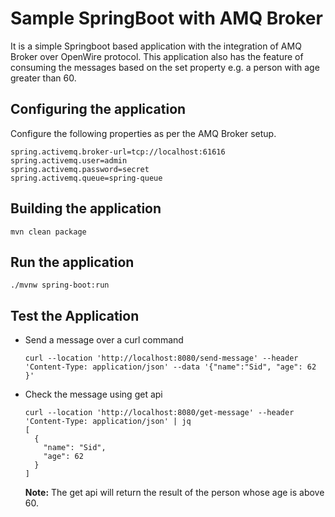 # Sample SpringBoot with AMQ Broker
It is a simple Springboot based application with the integration of AMQ Broker over OpenWire protocol. This application also has the feature of consuming the messages based on the set property e.g. a person with age greater than 60. 
## Configuring the application 
Configure the following properties as per the AMQ Broker setup. 
````properties
spring.activemq.broker-url=tcp://localhost:61616
spring.activemq.user=admin
spring.activemq.password=secret
spring.activemq.queue=spring-queue
````
## Building the application
````shell
mvn clean package
````

## Run the application
````shell
./mvnw spring-boot:run
````

## Test the Application
- Send a message over a curl command
    ````shell
    curl --location 'http://localhost:8080/send-message' --header 'Content-Type: application/json' --data '{"name":"Sid", "age": 62 }'
    ````

- Check the message using get api
    ````shell
    curl --location 'http://localhost:8080/get-message' --header 'Content-Type: application/json' | jq
    [
      {
        "name": "Sid",
        "age": 62
      }
    ]
    ````
  **Note:** The get api will return the result of the person whose age is above 60. 

